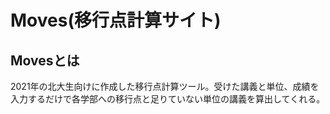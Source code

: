 # Moves(移行点計算サイト)

## Movesとは

2021年の北大生向けに作成した移行点計算ツール。受けた講義と単位、成績を入力するだけで各学部への移行点と足りていない単位の講義を算出してくれる。
